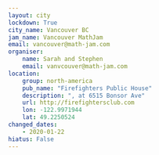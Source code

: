```yaml
---
layout: city                                           
lockdown: True
city_name: Vancouver BC                                                           
jam_name: Vancouver MathJam
email: vancouver@math-jam.com
organiser:
    name: Sarah and Stephen
    email: vanvcouver@math-jam.com
location:
    group: north-america
    pub_name: "Firefighters Public House"
    description: ", at 6515 Bonsor Ave"
    url: http://firefightersclub.com
    lon: -122.9971944
    lat: 49.2250524
changed_dates:
    - 2020-01-22
hiatus: False
---
```

